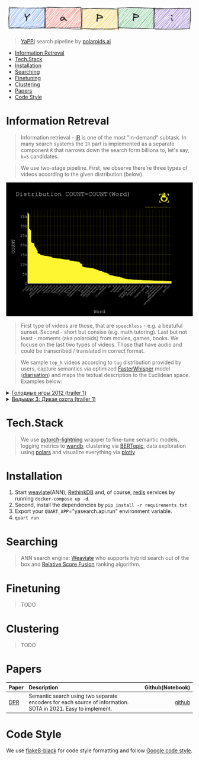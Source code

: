 <p align="center">
    <img src="./docs/Logo.png">
</p>

> <a href="https://yappy.media">YaPPi</a> search pipeline by <a href="https://polaroids.ai">polaroids.ai</a>

- [Information Retreval](#information-retreval)
- [Tech.Stack](#techstack)
- [Installation](#installation)
- [Searching](#searching)
- [Finetuning](#finetuning)
- [Clustering](#clustering)
- [Papers](#papers)
- [Code Style](#code-style)


# Information Retreval

> Information retrieval - <a href="https://en.wikipedia.org/wiki/Information_retrieval">IR</a> is one of the most "in-demand" subtask. In many search systems the `IR` part is implemented as a separate component `R` that narrows down the search form billions to, let's say, `k=5` candidates.



> We use two-stage pipeline. First, we observe there're three types of videos according to the given distribution (below).

![countwords](./docs/words(tags)_counts_curve.png)

> First type of videos are those, that are `speechless` - e.g. a beatuful sunset. Second - short but consise (e.g. math tutoring). Last but not least - moments (aka polaroids) from movies, games, books. We focuse on the last two types of videos. Those that have audio and could be transcribed / translated in correct format.

> We sample `top_k` videos according to `tag` distribution provided by users, capture semantics via optimized <a href="https://github.com/SYSTRAN/faster-whisper">FasterWhisper</a> model (<a href="https://en.wikipedia.org/wiki/Speaker_diarisation">diarisation</a>) and maps the textual description to the Euclidean space. Examples below:

<details>
<summary><a href="https://youtu.be/JR1Zm1s6hc8?si=uE2b-dCJ79q36Qfo">Голодные игры 2012 (trailer 1)</a></summary>
<p>

![hungergames](https://media.giphy.com/media/v1.Y2lkPTc5MGI3NjExMGRjampzNWU0cWRmamdkaWsyeDNvM202dW50eGp1NGY1OTF2Z3pmbyZlcD12MV9pbnRlcm5hbF9naWZfYnlfaWQmY3Q9Zw/1YOYqxZOwJfOWWfR5c/giphy-downsized-large.gif)

</p>
</details>

<details>
<summary><a href="https://youtu.be/A-mCKNTU_mU?si=YujJBomQxQvr6MB4">Ведьмак 3: Дикая охота (trailer 1)</a></summary>
<p>

![witcherwildhunt](https://media.giphy.com/media/v1.Y2lkPTc5MGI3NjExcWdxY3FrY2plMmxqaGk2eDU0ODI4a3Izd2oydGM1eXd2ZzBnem16aiZlcD12MV9pbnRlcm5hbF9naWZfYnlfaWQmY3Q9Zw/Zp6t2UTjxv13TrKduj/giphy-downsized-large.gif)

</p>
</details>



# Tech.Stack

> We use <a href="https://github.com/Lightning-AI/pytorch-lightning">pytorch-lightning</a> wrapper to fine-tune semantic models, logging metrics to <a href="https://wandb.ai/site">wandb</a>, clustering via <a href="https://maartengr.github.io/BERTopic/index.html">BERTopic</a>, data exploration using <a href="https://pola.rs">polars</a> and visualize everything via <a href="https://plotly.com/python/">plotly</a>


# Installation


1. Start <a href="https://weaviate.io">weaviate</a>(ANN), <a href="https://rethinkdb.com">RethinkDB</a> and, of course, <a href="https://redis.io">redis</a> services by running `docker-compose up -d`.
2. Second, install the dependencies by `pip install -r requirements.txt`
3. Export your `QUART_APP`="yasearch.api.run" environment variable.
4. `quart run`


# Searching

> ANN search engine: <a href="https://github.com/weaviate/weaviate">Weaviate</a> who supports hybrid search out of the box and <a href="https://weaviate.io/developers/weaviate/search/hybrid#balance-keyword-and-vector-search">Relative Score Fusion</a> ranking algorithm.

# Finetuning

> TODO

# Clustering

> TODO 

# Papers

| Paper                                   | Description                                                                                                  |                                  Github(Notebook) |
| :-------------------------------------- | :----------------------------------------------------------------------------------------------------------- | ------------------------------------------------: |
| [DPR](https://arxiv.org/abs/2004.04906) | Semantic search using two separate encoders for each source of information. SOTA in 2021. Easy to implement. | [github](https://github.com/facebookresearch/DPR) |


# Code Style

We use <a href="https://pypi.org/project/flake8-black/">flake8-black</a> for code style formatting and follow <a href="https://google.github.io/styleguide/pyguide.html">Google code style</a>.